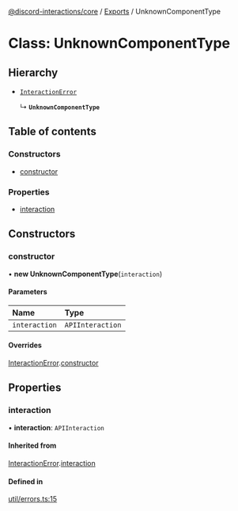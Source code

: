 [@discord-interactions/core](../README.md) / [Exports](../modules.md) / UnknownComponentType

# Class: UnknownComponentType

## Hierarchy

- [`InteractionError`](InteractionError.md)

  ↳ **`UnknownComponentType`**

## Table of contents

### Constructors

- [constructor](UnknownComponentType.md#constructor)

### Properties

- [interaction](UnknownComponentType.md#interaction)

## Constructors

### constructor

• **new UnknownComponentType**(`interaction`)

#### Parameters

| Name | Type |
| :------ | :------ |
| `interaction` | `APIInteraction` |

#### Overrides

[InteractionError](InteractionError.md).[constructor](InteractionError.md#constructor)

## Properties

### interaction

• **interaction**: `APIInteraction`

#### Inherited from

[InteractionError](InteractionError.md).[interaction](InteractionError.md#interaction)

#### Defined in

[util/errors.ts:15](https://github.com/ssMMiles/discord-interactions/blob/41cab1d/packages/core/src/util/errors.ts#L15)
